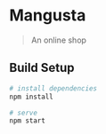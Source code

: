 # Mangusta

> An online shop

## Build Setup

``` bash
# install dependencies
npm install

# serve
npm start
```
